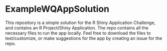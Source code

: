 # ExampleWQAppSolution

This repository is a simple solution for the R Shiny Application Challenge, and contains an R Project/Shiny Application. The repo contains all the necessary files to run the app locally. Feel free to download the files to test/customize, or make suggestions for the app by creating an issue for the repo.
